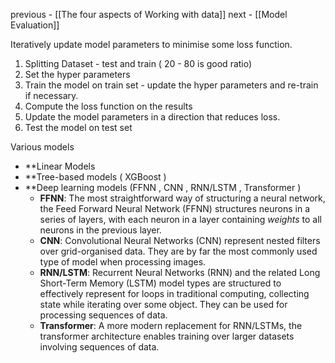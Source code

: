previous - [[The four aspects of Working with data]]
next - [[Model Evaluation]]


Iteratively update model parameters to minimise some loss function.

1. Splitting Dataset - test and train ( 20 - 80 is good ratio)
2. Set the hyper parameters
3. Train the model on train set - update the hyper parameters and re-train if necessary.
4. Compute the loss function on the results
5. Update the model parameters in a direction that reduces loss.
6. Test the model on test set


Various models 

- **Linear Models
- **Tree-based models ( XGBoost )
- **Deep learning models (FFNN , CNN , RNN/LSTM , Transformer )
	-   **FFNN**: The most straightforward way of structuring a neural network, the Feed Forward Neural Network (FFNN) structures neurons in a series of layers, with each neuron in a layer containing _weights_ to all neurons in the previous layer.
	-   **CNN**: Convolutional Neural Networks (CNN) represent nested filters over grid-organised data. They are by far the most commonly used type of model when processing images.
	-   **RNN/LSTM**: Recurrent Neural Networks (RNN) and the related Long Short-Term Memory (LSTM) model types are structured to effectively represent for loops in traditional computing, collecting state while iterating over some object. They can be used for processing sequences of data.
	-   **Transformer**: A more modern replacement for RNN/LSTMs, the transformer architecture enables training over larger datasets involving sequences of data.
